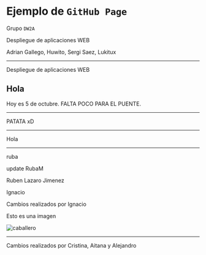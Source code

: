 # Ejemplo de `GitHub Page`

Grupo `DW2A`

Despliegue de aplicaciones WEB 

Adrian Gallego, Huwito, Sergi Saez, Lukitux

---

Despliegue de aplicaciones WEB


Hola
---

Hoy es 5 de octubre. FALTA POCO PARA EL PUENTE.

---

PATATA xD

---


Hola

---

ruba

update RubaM

Ruben Lazaro Jimenez

Ignacio

Cambios realizados por Ignacio

Esto es una imagen 

![caballero](https://upload.wikimedia.org/wikipedia/commons/thumb/3/38/Accolade_by_Edmund_Blair_Leighton.jpg/220px-Accolade_by_Edmund_Blair_Leighton.jpg)

---

Cambios realizados por Cristina, Aitana y Alejandro
